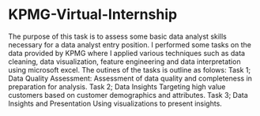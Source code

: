 # KPMG-Virtual-Internship
The purpose of this task is to assess some basic data analyst skills necessary for a data analyst entry position. I performed some tasks on the data provided by KPMG where I applied various techniques such as data cleaning, data visualization, feature engineering and data interpretation using microsoft excel. The outines of the tasks is outline as folows: 
Task 1; Data Quality Assessment: Assessment of data quality and completeness in preparation for analysis. 
Task 2; Data Insights Targeting high value customers based on customer demographics and attributes. 
Task 3; Data Insights and Presentation Using visualizations to present insights.
